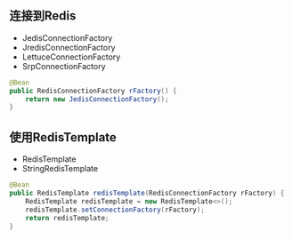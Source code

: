 

## 连接到Redis

* JedisConnectionFactory
* JredisConnectionFactory
* LettuceConnectionFactory
* SrpConnectionFactory

```java
@Bean
public RedisConnectionFactory rFactory() {
    return new JedisConnectionFactory();
}
```

## 使用RedisTemplate

* RedisTemplate
* StringRedisTemplate

```java
@Bean
public RedisTemplate redisTemplate(RedisConnectionFactory rFactory) {
    RedisTemplate redisTemplate = new RedisTemplate<>();
    redisTemplate.setConnectionFactory(rFactory);
    return redisTemplate;
}
```



